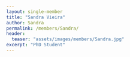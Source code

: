 ```yaml
---
layout: single-member
title: "Sandra Vieira"
author: Sandra
permalink: /members/Sandra/
header:
  teaser: "assets/images/members/Sandra.jpg"
excerpt: "PhD Student"
---
```

